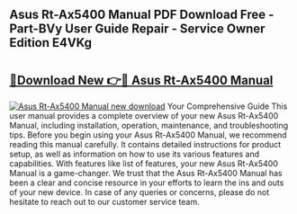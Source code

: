 ## Asus Rt-Ax5400 Manual PDF Download Free - Part-BVy User Guide Repair - Service Owner Edition E4VKg

# <h2><a href="http://bc12721.oget.top/?id=Asus+Rt-Ax5400+Manual">🔗Download New 👉🔴 Asus Rt-Ax5400 Manual</a></h2>

[![Asus Rt-Ax5400 Manual new download](https://i.imgur.com/5g1atiW.png)](http://bc12721.oget.top/?id=Asus+Rt-Ax5400+Manual)
Your Comprehensive Guide This user manual provides a complete overview of your new Asus Rt-Ax5400 Manual, including installation, operation, maintenance, and troubleshooting tips. Before you begin using your Asus Rt-Ax5400 Manual, we recommend reading this manual carefully. It contains detailed instructions for product setup, as well as information on how to use its various features and capabilities. With features like list of features, your new Asus Rt-Ax5400 Manual is a game-changer. We trust that the Asus Rt-Ax5400 Manual has been a clear and concise resource in your efforts to learn the ins and outs of your new device. In case of any queries or concerns, please do not hesitate to reach out to our customer service team.
